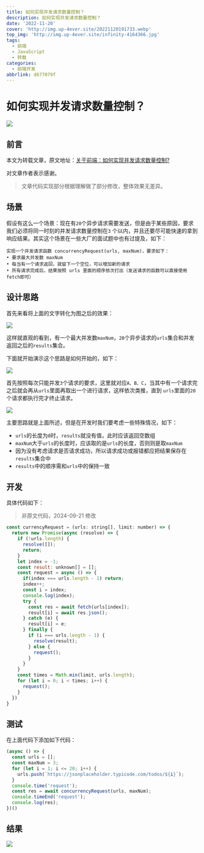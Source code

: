```yaml
---
title: 如何实现并发请求数量控制？
description: 如何实现并发请求数量控制？
date: '2022-11-20'
cover: 'http://img.up-4ever.site/20221120191733.webp'
top_img: 'http://img.up-4ever.site/infinity-4164366.jpg'
tags:
  - 前端
  - JavaScript
  - 转载
categories:
  - 前端开发
abbrlink: d677079f
---
```


# 如何实现并发请求数量控制？

![](http://img.up-4ever.site/20221120191733.webp)

## 前言

本文为转载文章，原文地址：[关于前端：如何实现并发请求数量控制?](https://juejin.cn/post/7163522138698153997)

对文章作者表示感谢。

> 文章代码实现部分根据理解做了部分修改，整体效果无差异。

## 场景

假设有这么一个场景：现在有`20`个异步请求需要发送，但是由于某些原因，要求我们必须将同一时刻的并发请求数量控制在`3`
个以内，并且还要尽可能快速的拿到响应结果。其实这个场景在一些大厂的面试题中也有过提及，如下：

```
实现一个并发请求函数 concurrencyRequest(urls, maxNum)，要求如下：
• 要求最大并发数 maxNum
• 每当有一个请求返回，就留下一个空位，可以增加新的请求
• 所有请求完成后，结果按照 urls 里面的顺序依次打出（发送请求的函数可以直接使用fetch即可）
```

## 设计思路

首先来看将上面的文字转化为图之后的效果：

![](http://img.up-4ever.site/20221120192634.webp)

这样就直观的看到，有一个最大并发数`maxNum`，`20`个异步请求的`urls`集合和并发返回之后的`results`集合。

下面就开始演示这个思路是如何开始的，如下：

![](http://img.up-4ever.site/20221120192847.webp)

首先按照每次只能并发`3`个请求的要求，这里就对应`A、B、C`，当其中有一个请求完之后就会再从`urls`里面再取出一个进行请求，这样依次类推，直到
`urls`里面的`20`个请求都执行完才终止请求。

![](http://img.up-4ever.site/20221120193051.webp)

主要思路就是上面所述，但是在开发时我们要考虑一些特殊情况，如下：

- `urls`的长度为`0`时，`results`就没有值，此时应该返回空数组
- `maxNum`大于`urls`的长度时，应该取的是`urls`的长度，否则则是取`maxNum`
- 因为没有考虑请求是否请求成功，所以请求成功或报错都应把结果保存在`results`集合中
- `results`中的顺序需和`urls`中的保持一致

## 开发

具体代码如下：

> 非原文代码，2024-09-21 修改

```js
const currencyRequest = (urls: string[], limit: number) => {
  return new Promise(async (resolve) => {
    if (!urls.length) {
      resolve([]);
      return;
    }
    let index = -1;
    const result: unknown[] = [];
    const request = async () => {
      if(index === urls.length - 1) return;
      index++;
      const i = index;
      console.log(index);
      try {
        const res = await fetch(urls[index]);
        result[i] = await res.json();
      } catch (e) {
        result[i] = e;
      } finally {
        if (i === urls.length - 1) {
          resolve(result);
        } else {
          request();
        }
      }
    }
    const times = Math.min(limit, urls.length);
    for (let i = 0; i < times; i++) {
      request();
    }
  })
}
```

## 测试

在上面代码下添加如下代码：

```js
(async () => {
  const urls = [];
  const maxNum = 3;
  for (let i = 1; i <= 20; i++) {
    urls.push(`https://jsonplaceholder.typicode.com/todos/${i}`);
  }
  console.time('request');
  const res = await concurrencyRequest(urls, maxNum);
  console.timeEnd('request');
  console.log(res);
})()
```

## 结果

![](http://img.up-4ever.site/20221120195105.png)